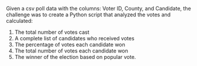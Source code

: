 Given a csv poll data with the columns: Voter ID, County, and Candidate, the challenge was to create a Python script that analyzed the votes and calculated:

1. The total number of votes cast
2. A complete list of candidates who received votes
3. The percentage of votes each candidate won
4. The total number of votes each candidate won
5. The winner of the election based on popular vote.
